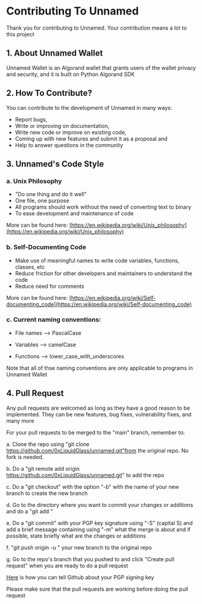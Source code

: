 # Contributing To Unnamed

Thank you for contributing to Unnamed. Your contribution means a lot to this project

## 1. About Unnamed Wallet

Unnamed Wallet is an Algorand wallet that grants users of the wallet privacy and security, and it is built on Python Algorand SDK

## 2. How To Contribute? 

You can contribute to the development of Unnamed in many ways:

- Report bugs,
- Write or improving on documentation,
- Write new code or improve on existing code,
- Coming up with new features and submit it as a proposal and
- Help to answer questions in the community

## 3. Unnamed's Code Style

### a. Unix Philosophy

- "Do one thing and do it well"
- One file, one purpose
- All programs should work without the need of converting text to binary
- To ease development and maintenance of code

More can be found here: [https://en.wikipedia.org/wiki/Unix_philosophy](https://en.wikipedia.org/wiki/Unix_philosophy)

### b. Self-Documenting Code

- Make use of meaningful names to write code variables, functions, classes, etc
- Reduce friction for other developers and maintainers to understand the code
- Reduce need for comments

More can be found here: [https://en.wikipedia.org/wiki/Self-documenting_code](https://en.wikipedia.org/wiki/Self-documenting_code)

### c. Current naming conventions:

- File names --> PascalCase

- Variables --> camelCase

- Functions --> lower_case_with_underscores

Note that all of thse naming conventions are only applicable to programs in Unnamed Wallet

## 4. Pull Request

Any pull requests are welcomed as long as they have a good reason to be implemented. They can be new features, bug fixes, vulnerability fixes, and many more

For your pull requests to be merged to the "main" branch, remember to:

a. Clone the repo using "git clone https://github.com/0xLiquidGlass/unnamed.git"from the original repo. No fork is needed.

b. Do a "git remote add origin https://github.com/0xLiquidGlass/unnamed.git" to add the repo

c. Do a "git checkout" with the option "-b" with the name of your new branch to create the new branch

d. Go to the directory where you want to commit your changes or additions and do a "git add <files or directory>"

e. Do a "git commit" with your PGP key signature using "-S" (capital S) and add a brief message containing using "-m" what the merge is about and if possible, state briefly what are the changes or additions

f. "git push origin -u <branch name>" your new branch to the original repo

g. Go to the repo's branch that you pushed to and click "Create pull request" when you are ready to do a pull request

[Here](https://docs.github.com/en/authentication/managing-commit-signature-verification/telling-git-about-your-signing-key) is how you can tell Github about your PGP signing key

Please make sure that the pull requests are working before doing the pull request
